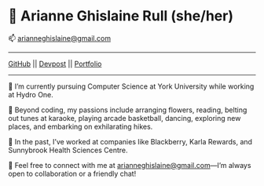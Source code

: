
🎯 Arianne Ghislaine Rull (she/her)
============
📫  arianneghislaine@gmail.com
-------------------     ----------------------------
[GitHub](https://github.com/arianneghislainerull) ||
[Devpost](https://devpost.com/arianneghislaine) || [Portfolio](https://ariannerullcodes.netlify.app/)
-------------------     ----------------------------

🌺 I’m currently pursuing Computer Science at York University while working at Hydro One. 

🌺 Beyond coding, my passions include arranging flowers, reading, belting out tunes at karaoke, playing arcade basketball, dancing, exploring new places, and embarking on exhilarating hikes. 

🌺 In the past, I’ve worked at companies like Blackberry, Karla Rewards, and Sunnybrook Health Sciences Centre. 

🌺 Feel free to connect with me at arianneghislaine@gmail.com—I’m always open to collaboration or a friendly chat! 
